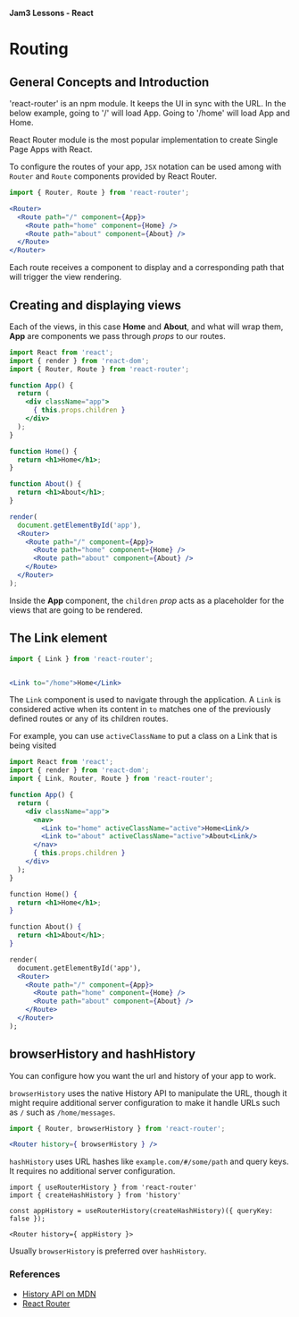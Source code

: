 **Jam3 Lessons - React**

# Routing

## General Concepts and Introduction

'react-router' is an npm module. It keeps the UI in sync with the URL. In the below example, going to '/' will load App. Going to '/home' will load App and Home.

React Router module is the most popular implementation to create Single Page Apps with React.

To configure the routes of your app, `JSX` notation can be used among with `Router` and `Route` components provided by React Router.

```jsx
import { Router, Route } from 'react-router';

<Router>
  <Route path="/" component={App}>
    <Route path="home" component={Home} />
    <Route path="about" component={About} />
  </Route>
</Router>
```

Each route receives a component to display and a corresponding path that will trigger the view rendering.


## Creating and displaying views

Each of the views, in this case **Home** and **About**, and what will wrap them, **App** are components we pass through _props_ to our routes.

```jsx
import React from 'react';
import { render } from 'react-dom';
import { Router, Route } from 'react-router';

function App() {
  return (
    <div className="app">
      { this.props.children }
    </div>
  );
}

function Home() {
  return <h1>Home</h1>;
}

function About() {
  return <h1>About</h1>;
}

render(
  document.getElementById('app'),
  <Router>
    <Route path="/" component={App}>
      <Route path="home" component={Home} />
      <Route path="about" component={About} />
    </Route>
  </Router>
);
```

Inside the **App** component, the `children` _prop_ acts as a placeholder for the views that are going to be rendered.


## The Link element

```jsx
import { Link } from 'react-router';


<Link to="/home">Home</Link>
```

The `Link` component is used to navigate through the application. A `Link` is considered active when its content in `to` matches one of the previously defined routes or any of its children routes.

For example, you can use `activeClassName` to put a class on a Link that is being visited

```jsx
import React from 'react';
import { render } from 'react-dom';
import { Link, Router, Route } from 'react-router';

function App() {
  return (
    <div className="app">
      <nav>
        <Link to="home" activeClassName="active">Home<Link/>
        <Link to="about" activeClassName="active">About<Link/>
      </nav>
      { this.props.children }
    </div>
  );
}

function Home() {
  return <h1>Home</h1>;
}

function About() {
  return <h1>About</h1>;
}

render(
  document.getElementById('app'),
  <Router>
    <Route path="/" component={App}>
      <Route path="home" component={Home} />
      <Route path="about" component={About} />
    </Route>
  </Router>
);
```


## browserHistory and hashHistory

You can configure how you want the url and history of your app to work.

`browserHistory` uses the native History API to manipulate the URL, though it might require additional server configuration to make it handle URLs such as `/` such as `/home/messages`.

```jsx
import { Router, browserHistory } from 'react-router';

<Router history={ browserHistory } />
```

`hashHistory` uses URL hashes like `example.com/#/some/path` and query keys. It requires no additional server configuration.

```jsz
import { useRouterHistory } from 'react-router'
import { createHashHistory } from 'history'

const appHistory = useRouterHistory(createHashHistory)({ queryKey: false });

<Router history={ appHistory }>
```

Usually `browserHistory` is preferred over `hashHistory`.


### References

- [History API on MDN](https://developer.mozilla.org/en-US/docs/Web/API/History)
- [React Router](https://github.com/ReactTraining/react-router)
